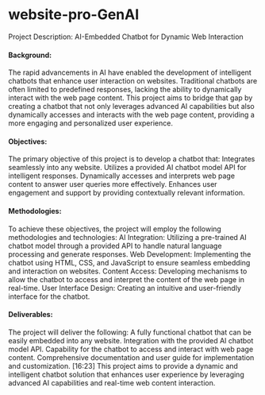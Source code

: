 # website-pro-GenAI

Project Description: AI-Embedded Chatbot for Dynamic Web Interaction
#### Background:
The rapid advancements in AI have enabled the development of intelligent chatbots that enhance user interaction on websites. Traditional chatbots are often limited to predefined responses, lacking the ability to dynamically interact with the web page content. This project aims to bridge that gap by creating a chatbot that not only leverages advanced AI capabilities but also dynamically accesses and interacts with the web page content, providing a more engaging and personalized user experience.

#### Objectives:
The primary objective of this project is to develop a chatbot that:
Integrates seamlessly into any website.
Utilizes a provided AI chatbot model API for intelligent responses.
Dynamically accesses and interprets web page content to answer user queries more effectively.
Enhances user engagement and support by providing contextually relevant information.

#### Methodologies:
To achieve these objectives, the project will employ the following methodologies and technologies:
AI Integration: Utilizing a pre-trained AI chatbot model through a provided API to handle natural language processing and generate responses.
Web Development: Implementing the chatbot using HTML, CSS, and JavaScript to ensure seamless embedding and interaction on websites.
Content Access: Developing mechanisms to allow the chatbot to access and interpret the content of the web page in real-time.
User Interface Design: Creating an intuitive and user-friendly interface for the chatbot.

#### Deliverables:
The project will deliver the following:
A fully functional chatbot that can be easily embedded into any website.
Integration with the provided AI chatbot model API.
Capability for the chatbot to access and interact with web page content.
Comprehensive documentation and user guide for implementation and customization.
[16:23]
This project aims to provide a dynamic and intelligent chatbot solution that enhances user experience by leveraging advanced AI capabilities and real-time web content interaction.
